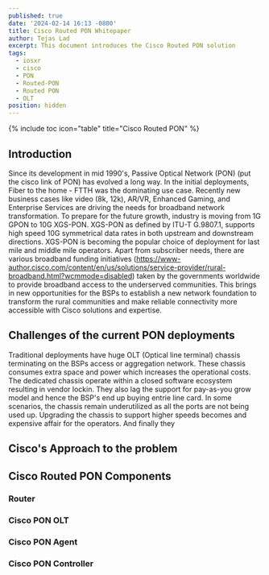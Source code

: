 ```yaml
---
published: true
date: '2024-02-14 16:13 -0800'
title: Cisco Routed PON Whitepaper
author: Tejas Lad
excerpt: This document introduces the Cisco Routed PON solution
tags:
  - iosxr
  - cisco
  - PON
  - Routed-PON
  - Routed PON
  - OLT
position: hidden
---
```

{% include toc icon="table" title="Cisco Routed PON" %}

## Introduction

Since its development in mid 1990's, Passive Optical Network (PON) (put the cisco link of PON) has evolved a long way. In the initial deployments, Fiber to the home - FTTH was the dominating use case. Recently new business cases like video (8k, 12k), AR/VR, Enhanced Gaming, and Enterprise Services are driving the needs for broadband network transformation. To prepare for the future growth, industry is moving from 1G GPON to 10G XGS-PON. XGS-PON as defined by ITU-T G.9807.1, supports high speed 10G symmetrical data rates in both upstream and downstream directions. XGS-PON is becoming the popular choice of deployment for last mile and middle mile operators. Apart from subscriber needs, there are various broadband funding initiatives (https://www-author.cisco.com/content/en/us/solutions/service-provider/rural-broadband.html?wcmmode=disabled) taken by the governments worldwide to provide broadband access to the underserved communities. This brings in new opportunities for the BSPs to establish a new network foundation to transform the rural communities and make reliable connectivity more accessible with Cisco solutions and expertise. 

## Challenges of the current PON deployments

Traditional deployments have huge OLT (Optical line terminal) chassis terminating on the BSPs access or aggregation network. These chassis consumes extra space and power which increases the operational costs. The dedicated chassis operate within a closed software ecosystem resulting in vendor lockin. They also lag the support for pay-as-you grow model and hence the BSP's end up buying entrie line card. In some scenarios, the chassis remain underutilized as all the ports are not being used up. Upgrading the chassis to support higher speeds becomes and expensive affair for the operators. And finally they

## Cisco's Approach to the problem

## Cisco Routed PON Components 

### Router
### Cisco PON OLT
### Cisco PON Agent
### Cisco PON Controller






